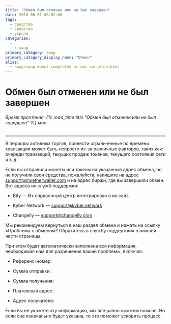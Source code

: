 ```yaml
---
title: "Обмен был отменен или не был завершен"
date: 2018-06-01 00:02:00
tags:
  - средства
  - средства
  - украли
categories:
  - 
    - swap
primary_category: swap
primary_category_display_name: "Обмен"
alias:
  - swap/swap-wasnt-completed-or-was-canceled.html
---
```


# __Обмен был отменен или не был завершен__
###### Время прочтения: {% read_time title "Обмен был отменен или не был завершен" %} мин.
***

В периоды активных торгов, провести ограниченные по времени транзакции может быть непросто из-за различных факторов, таких как: очереди транзакций, текущих продаж токенов, текущего состояния сети и т. д.

Если вы отправили монеты или токены на указанный адрес обмена, но не получили свои средства, пожалуйста, напишите на адрес support@myetherwallet.com и на адрес биржи, где вы завершили обмен. Вот адреса их служб поддержки:

* Bity — Их справочный центр интегрирован в их сайт.

* Kyber Network — support@kyber.network

* Changelly — support@changelly.com

Мы рекомендуем вернуться в наш раздел обмена и нажать на ссылку «Проблема с обменом? Обратитесь в службу поддержки» в нижней части страницы.

При этом будет автоматически заполнена вся информация, необходимая нам для разрешения вашей проблемы, включая:

* Референс-номер:

* Сумма отправки:

* Сумма получения:

* Платежный адрес:

* Адрес получателя:

Если вы не укажете эту информацию, мы все равно сможем помочь. Но если она изначально будет указана, то это поможет ускорить процесс. 
